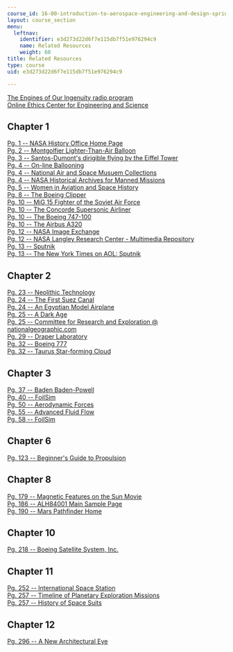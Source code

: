 ```yaml
---
course_id: 16-00-introduction-to-aerospace-engineering-and-design-spring-2003
layout: course_section
menu:
  leftnav:
    identifier: e3d273d22d6f7e115db7f51e976294c9
    name: Related Resources
    weight: 60
title: Related Resources
type: course
uid: e3d273d22d6f7e115db7f51e976294c9

---
```


[The Engines of Our Ingenuity radio program](http://www.uh.edu/engines/)  
[Online Ethics Center for Engineering and Science](http://www.onlineethics.org/)

Chapter 1
---------

[Pg. 1 -- NASA History Office Home Page](http://history.nasa.gov/)  
[Pg. 2 -- Montgolfier Lighter-Than-Air Balloon](http://www.allstar.fiu.edu/aero/balloon2.htm)  
[Pg. 3 -- Santos-Dumont's dirigible flying by the Eiffel Tower](http://web.archive.org/web/20120921035326/http://www.centennialofflight.gov/essay/Lighter_than_air/Beginning_of_the_Dirigible/LTA6G6.htm)  
[Pg. 4 -- On-line Ballooning](http://www.nasm.si.edu/)  
[Pg. 4 -- National Air and Space Musuem Collections](http://www.nasm.si.edu/nasm/rc.htm)  
[Pg. 4 -- NASA Historical Archives for Manned Missions](http://www.spaceflight.nasa.gov/history/index.html)  
[Pg. 5 -- Women in Aviation and Space History](http://www.nasm.si.edu/research/aero/women_aviators/womenavsp.htm)  
[Pg. 8 -- The Boeing Clipper](http://www.boeing.com/history/products/model-314-clipper.page)  
[Pg. 10 -- MiG 15 Fighter of the Soviet Air Force](https://en.wikipedia.org/wiki/Mikoyan-Gurevich_MiG-15)  
[Pg. 10 -- The Concorde Supersonic Airliner](http://www.britishairways.com/travel/concvidhome/public/en_gb)  
[Pg. 10 -- The Boeing 747-100](http://www.boeing.com/commercial/747family/pf/pf_classic_back.html)  
[Pg. 10 -- The Airbus A320](http://web.archive.org/web/20070930174428/http://www.airliners.net/info/stats.main?id=23)  
[Pg. 12 -- NASA Image Exchange](http://nix.nasa.gov/)  
[Pg. 12 -- NASA Langley Research Center - Multimedia Repository](http://web.archive.org/web/20160116141215/http://lisar.larc.nasa.gov/)  
[Pg. 13 -- Sputnik](http://www.hq.nasa.gov/office/pao/History/sputnik/index.html)  
[Pg. 13 -- The New York Times on AOL: Sputnik](http://www.nytimes.com/partners/aol/special/sputnik/)

Chapter 2
---------

[Pg. 23 -- Neolithic Technology](http://www.uh.edu/engines/epi355.htm)  
[Pg. 24 -- The First Suez Canal](http://www.uh.edu/engines/epi1257.htm)  
[Pg. 24 -- An Egyptian Model Airplane](http://www.uh.edu/engines/epi328.htm)  
[Pg. 25 -- A Dark Age](http://www.uh.edu/engines/epi577.htm)  
[Pg. 25 -- Committee for Research and Exploration @ nationalgeographic.com](http://web.archive.org/web/20110330204220/http://www.nationalgeographic.com/field/grants-programs/cre-members/)  
[Pg. 29 -- Draper Laboratory](http://www.draper.com/)  
[Pg. 32 -- Boeing 777](http://www.boeing.com/commercial/777family/)  
[Pg. 32 -- Taurus Star-forming Cloud](http://oposite.stsci.edu/pubinfo/pr/1998/19/)

Chapter 3
---------

[Pg. 37 -- Baden Baden-Powell](http://www.uh.edu/engines/epi1233.htm)  
[Pg. 40 -- FoilSim](http://www.grc.nasa.gov/WWW/K-12/FoilSim/index.html)  
[Pg. 50 -- Aerodynamic Forces](http://www.grc.nasa.gov/WWW/K-12/airplane/presar.html)  
[Pg. 55 -- Advanced Fluid Flow](http://www.simscience.org/fluid/red/downwash.html)  
[Pg. 58 -- FoilSim](http://www.grc.nasa.gov/WWW/K-12/FoilSim/index.html)

Chapter 6
---------

[Pg. 123 -- Beginner's Guide to Propulsion](http://www.grc.nasa.gov/WWW/K-12/airplane/bgp.html)

Chapter 8
---------

[Pg. 179 -- Magnetic Features on the Sun Movie](http://web.archive.org/web/20051007195040/http://science.msfc.nasa.gov/videofiles/physics_astronomy/magstorm160.rm)  
[Pg. 186 -- ALH84001 Main Sample Page](http://www-curator.jsc.nasa.gov/antmet/)  
[Pg. 190 -- Mars Pathfinder Home](http://mpfwww.jpl.nasa.gov/MPF/index1.html)

Chapter 10
----------

[Pg. 218 -- Boeing Satellite System, Inc.](http://web.archive.org/web/20121031090753/http://www.boeing.com/defense-space/space/bss/)

Chapter 11
----------

[Pg. 252 -- International Space Station](http://spaceflight.nasa.gov/station/)  
[Pg. 257 -- Timeline of Planetary Exploration Missions](http://nssdc.gsfc.nasa.gov/planetary/chrono.html)  
[Pg. 257 -- History of Space Suits](http://web.mit.edu/16.00/www/aec/spacesuit.html)

Chapter 12
----------

[Pg. 296 -- A New Architectural Eye](http://www.uh.edu/engines/epi796.htm)